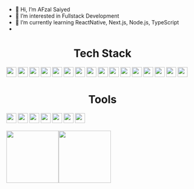 - 👋 Hi, I’m AFzal Saiyed
- 👀 I’m interested in Fullstack Development
- 🌱 I’m currently learning ReactNative, Next.js, Node.js, TypeScript
- 
<!-- ![](https://komarev.com/ghpvc/?username=gmrzone&label=PROFILE+VIEWS) -->
<!---![corecare_screenshot](https://user-images.githubusercontent.com/65633542/113474634-e9ac0e00-9425-11eb-8410-b8d82f062f34.gif)--->
<!---
gmrzone/gmrzone is a ✨ special ✨ repository because its `README.md` (this file) appears on your GitHub profile.
You can click the Preview link to take a look at your changes.
- 💞️ I’m looking to collaborate on ... 
- 📫 How to reach me ...
--->
  <h1 align="center">Tech Stack</h1>
<div>
  <img height="26" src="https://img.shields.io/badge/HTML5-e34f26?logo=HTML5&logoColor=white&style=ShieldStyle" />
  <img height="26" src="https://img.shields.io/badge/CSS3-1572b6?logo=CSS3&logoColor=white&style=ShieldStyle" />
  <img height="26" src="https://img.shields.io/badge/Sass-CC6699?logo=SASS&logoColor=white&style=ShieldStyle" />
  <img height="26" src="https://img.shields.io/badge/Bootstrap-7952B3?logo=Bootstrap&logoColor=white&style=ShieldStyle" />
  <img height="26" src="https://img.shields.io/badge/-JavaScript-05122A?style=flat&logo=javascript" />
  <img height="26" src="https://img.shields.io/badge/React-61DAFB?logo=React&logoColor=white&style=ShieldStyle" />
  <img height="26" src="https://img.shields.io/badge/Redux-764ABC?logo=Redux&logoColor=white&style=ShieldStyle" />
  <img height="26" src="https://img.shields.io/badge/Next.js-000000?logo=Next.js&logoColor=white&style=ShieldStyle" />
  <img height="26" src="https://img.shields.io/badge/Node.js-339933?logo=Node.js&logoColor=white&style=ShieldStyle" />
  <img height="26" src="https://img.shields.io/badge/Python-3776AB?logo=Python&logoColor=white&style=ShieldStyle" />
  <img height="26" src="https://img.shields.io/badge/Django-092E20?logo=Django&logoColor=white&style=ShieldStyle" />
  <img height="26" src="https://img.shields.io/badge/Redis-DC382D?logo=Redis&logoColor=white&style=ShieldStyle" />
  <img height="26" src="https://img.shields.io/badge/PostgreSql-336791?logo=PostgreSql&logoColor=white&style=ShieldStyle" />
  <img height="26" src="https://img.shields.io/badge/Linode-00A95C?logo=Linode&logoColor=white&style=ShieldStyle" />
  <img height="26" src="https://img.shields.io/badge/Docker-2496ed?logo=Docker&logoColor=white&style=ShieldStyle" />
  <img height="26" src="https://img.shields.io/badge/TypeScript-3178c6?logo=Typescript&logoColor=white&style=ShieldStyle" />
</div>

  <h1 align="center">Tools</h1>
<div>
  <img height="26" src="https://img.shields.io/badge/Visual_Studio_Code-0078D4?logo=visual%20studio%20code&logoColor=white&style=ShieldStyle" />
  <img height="26" src="https://img.shields.io/badge/Git-F05032?logo=Git&logoColor=white&style=ShieldStyle" />
  <img height="26" src="https://img.shields.io/badge/GitHub-181717?logo=GitHub&logoColor=white&style=ShieldStyle" />
  <img height="26" src="https://img.shields.io/badge/Pycharm-000000?logo=Pycharm&logoColor=white&style=ShieldStyle" />
  <img height="26" src="https://img.shields.io/badge/Intellij_IDEA-000000?logo=IntelliJ_IDEA&logoColor=white&style=ShieldStyle" />
  <img height="26" src="https://img.shields.io/badge/PowerShell-5391FE?logo=PowerShell&logoColor=white&style=ShieldStyle" />
  <img height="26" src="https://img.shields.io/badge/Debian-A81D33?logo=Debian&logoColor=white&style=ShieldStyle" />
</div>

<!---
<h1 align="center">OS</h1>
<div>
   <img height="26" src="https://img.shields.io/badge/Windows-0078D6?logo=Windows&logoColor=white&style=ShieldStyle" />
  <img height="26" src="https://img.shields.io/badge/Debian-A81D33?logo=Debian&logoColor=white&style=ShieldStyle" />
</div> --->
<br />
<a href="https://www.corecare.in/"><img height="137px" src="https://github-readme-stats.vercel.app/api?username=gmrzone&hide_title=true&hide_border=true&show_icons=true&include_all_commits=true&count_private=true&line_height=21&text_color=000&icon_color=000&bg_color=0,ea6161,ffc64d,fffc4d,52fa5a&theme=graywhite" /><img height="137px" src="https://github-readme-stats.vercel.app/api/top-langs/?username=gmrzone&hide_title=true&hide=html&hide_border=true&layout=compact&langs_count=6&text_color=000&icon_color=fff&bg_color=0,52fa5a,4dfcff,c64dff&theme=graywhite" /></a>
